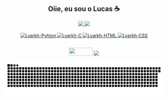  
 <h2 align = "center"/>  Oiie, eu sou o Lucas ☕️</h2>
 
 
 

<!--
**Lyarkh/Lyarkh** is a ✨ _special_ ✨ repository because its `README.md` (this file) appears on your GitHub profile.

Here are some ideas to get you started:

- 🔭 I’m currently working on ...
- 🌱 I’m currently learning ...
- 👯 I’m looking to collaborate on ...
- 🤔 I’m looking for help with ...
- 💬 Ask me about ...
- 📫 How to reach me: ...
- 😄 Pronouns: ...
- ⚡ Fun fact: ...
-->

<div align="center">
  <a href="https://github.com/Lyarkh">
  <img height="150em" src="https://github-readme-stats.vercel.app/api?username=Lyarkh&show_icons=true&theme=gotham&include_all_commits=true&count_private=true"/>
  <img height="150em" src="https://github-readme-stats.vercel.app/api/top-langs/?username=Lyarkh&layout=compact&langs_count=7&theme=gotham"/>
</div>
<div align="center" style="display: inline_block"><br>
  <img align="center" alt="Lyarkh-Pyhton" height="37" width="37" src="https://cdn.jsdelivr.net/gh/devicons/devicon/icons/python/python-original.svg">
  <img align="center" alt="Lyarkh-C" height="37" width="37" src="https://cdn.jsdelivr.net/gh/devicons/devicon/icons/c/c-plain.svg">
  <img align="center" alt="Lyarkh-HTML" height="37" width="37" src="https://cdn.jsdelivr.net/gh/devicons/devicon/icons/html5/html5-plain.svg">
  <img align="center" alt="Lyarkh-CSS" height="37" width="37" src="https://cdn.jsdelivr.net/gh/devicons/devicon/icons/css3/css3-plain.svg">   
  
  ##
  
 <div align ="center"> 
  <a href = "mailto:lcemanuel.emanuel@gmail.com"><img src="https://img.shields.io/badge/-Gmail-%23333?style=for-the-badge&logo=gmail&logoColor=white" target="_blank" height="25" width="74" ></a>
  <a href="https://www.linkedin.com/in/lucasemanuelsilva/" target="_blank"><img src="https://img.shields.io/badge/-LinkedIn-%230077B5?style=for-the-badge&logo=linkedin&logoColor=white" target="_blank" height="25"></a> 
 
    
  ![Snake animation](https://github.com/Lyarkh/Lyarkh/blob/output/github-contribution-grid-snake.svg)
